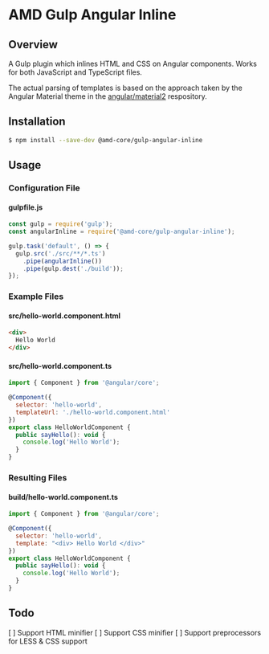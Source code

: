 # AMD Gulp Angular Inline #

## Overview ##

A Gulp plugin which inlines HTML and CSS on Angular components. Works for both JavaScript and TypeScript files.

The actual parsing of templates is based on the approach taken by the Angular Material theme in the [angular/material2](https://github.com/angular/material2) respository.

## Installation ##

``` bash
$ npm install --save-dev @amd-core/gulp-angular-inline
```

## Usage ##

### Configuration File ###

#### gulpfile.js ####
``` javascript
const gulp = require('gulp');
const angularInline = require('@amd-core/gulp-angular-inline');

gulp.task('default', () => {
  gulp.src('./src/**/*.ts')
    .pipe(angularInline())
    .pipe(gulp.dest('./build'));
});

```

### Example Files ###

#### src/hello-world.component.html ####
``` html
<div>
  Hello World
</div>
```

#### src/hello-world.component.ts ####
``` javascript
import { Component } from '@angular/core';

@Component({
  selector: 'hello-world',
  templateUrl: './hello-world.component.html'
})
export class HelloWorldComponent {
  public sayHello(): void {
    console.log('Hello World');
  }
}
```

### Resulting Files ###

#### build/hello-world.component.ts ####
``` javascript
import { Component } from '@angular/core';

@Component({
  selector: 'hello-world',
  template: "<div> Hello World </div>"
})
export class HelloWorldComponent {
  public sayHello(): void {
    console.log('Hello World');
  }
}
```

## Todo ##

[ ] Support HTML minifier
[ ] Support CSS minifier
[ ] Support preprocessors for LESS & CSS support
